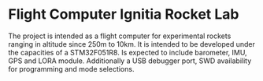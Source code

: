 # Flight Computer Ignitia Rocket Lab
The project is intended as a flight computer for experimental rockets ranging in altitude since 250m to 10km. It is intended to be developed under the capacities of a STM32F051R8. Is expected to include barometer, IMU, GPS and LORA module. Additionally a USB debugger port, SWD availability for programming and mode selections. 
